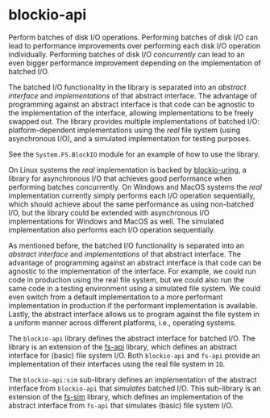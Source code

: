 # blockio-api

Perform batches of disk I/O operations. Performing batches of disk I/O can lead
to performance improvements over performing each disk I/O operation
individually. Performing batches of disk I/O *concurrently* can lead to an even
bigger performance improvement depending on the implementation of batched I/O.

The batched I/O functionality in the library is separated into an *abstract
interface* and *implementations* of that abstract interface. The advantage of
programming against an abstract interface is that code can be agnostic to the
implementation of the interface, allowing implementations to be freely swapped
out. The library provides multiple implementations of batched I/O:
platform-dependent implementations using the *real* file system (using
asynchronous I/O), and a simulated implementation for testing purposes.

See the `System.FS.BlockIO` module for an example of how to use the library.

On Linux systems the *real* implementation is backed by
[blockio-uring](https://hackage.haskell.org/package/blockio-uring), a library
for asynchronous I/O that achieves good performance when performing batches
concurrently. On Windows and MacOS systems the *real* implementation currently
simply performs each I/O operation sequentially, which should achieve about the
same performance as using non-batched I/O, but the library could be extended
with asynchronous I/O implementations for Windows and MacOS as well. The
simulated implementation also performs each I/O operation sequentially.

As mentioned before, the batched I/O functionality is separated into an
*abstract interface* and *implementations* of that abstract interface. The
advantage of programming against an abstract interface is that code can be
agnostic to the implementation of the interface. For example, we could run code
in production using the real file system, but we could also run the same code in
a testing environment using a simulated file system. We could even switch from a
default implementation to a more performant implementation in production if the
performant implementation is available. Lastly, the abstract interface allows us
to program against the file system in a uniform manner across different
platforms, i.e., operating systems.

The `blockio-api` library defines the abstract interface for batched I/O. The
library is an extension of the
[fs-api](https://hackage.haskell.org/package/fs-api) library, which defines an
abstract interface for (basic) file system I/O. Both `blockio-api` and `fs-api`
provide an implementation of their interfaces using the real file system in
`IO`.

The `blockio-api:sim` sub-library defines an implementation of the abstract
interface from `blockio-api` that *simulates* batched I/O. This sub-library is an
extension of the [fs-sim](https://hackage.haskell.org/package/fs-sim) library,
which defines an implementation of the abstract interface from `fs-api` that
simulates (basic) file system I/O.